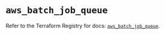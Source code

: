 # `aws_batch_job_queue`

Refer to the Terraform Registry for docs: [`aws_batch_job_queue`](https://registry.terraform.io/providers/hashicorp/aws/5.35.0/docs/resources/batch_job_queue).
